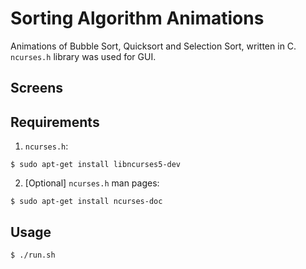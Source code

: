 # Sorting Algorithm Animations

Animations of Bubble Sort, Quicksort and Selection Sort, written in C.  
`ncurses.h` library was used for GUI.

## Screens


## Requirements

1. `ncurses.h`:  

`$ sudo apt-get install libncurses5-dev`

2. [Optional] `ncurses.h` man pages:

`$ sudo apt-get install ncurses-doc`

## Usage

`$ ./run.sh`
